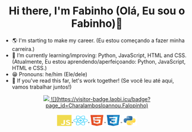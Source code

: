 <h1 align="center">Hi there, I'm Fabinho (Olá, Eu sou o Fabinho)👋</h1>

- 🌎 I'm starting to make my career. (Eu estou começando a fazer minha carreira.)
- 🌱 I’m currently learning/improving: Python, JavaScript, HTML and CSS. (Atualmente, Eu estou aprendendo/aperfeiçoando: Python, JavaScript, HTML e CSS.)
- 😁 Pronouns: he/him (Ele/dele)
- 💼 If you've read this far, let's work together! (Se você leu até aqui, vamos trabalhar juntos!)

<div align="center">
  <a href="https://github.com/Falopinho">
  <img height="200em" src="https://github-readme-stats.vercel.app/api?username=Falopinho&show_icons=true&theme=dark&include_all_commits=true&count_private=true"/>
  ![](https://visitor-badge.laobi.icu/badge?page_id=CharalambosIoannou.Falopinho)

</div>

<div style="display: inline_block" align="center"><br>
  <img align="center" alt="Falops-Js" height="30" width="40" src="https://raw.githubusercontent.com/devicons/devicon/master/icons/javascript/javascript-plain.svg">
  <img align="center" alt="Falops-React" height="30" width="40" src="https://raw.githubusercontent.com/devicons/devicon/master/icons/react/react-original.svg">
  <img align="center" alt="Falops-HTML" height="30" width="40" src="https://raw.githubusercontent.com/devicons/devicon/master/icons/html5/html5-original.svg">
  <img align="center" alt="Falops-CSS" height="30" width="40" src="https://raw.githubusercontent.com/devicons/devicon/master/icons/css3/css3-original.svg">
  <img align="center" alt="Falops-Python" height="30" width="40" src="https://raw.githubusercontent.com/devicons/devicon/master/icons/python/python-original.svg"
</div>
